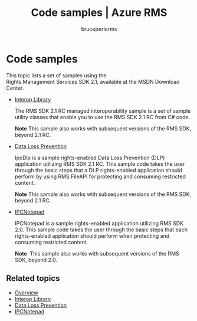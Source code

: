 ﻿---
# required metadata

title: Code samples | Azure RMS
description: Lists a set of samples using the RMS SDK 2.1.
keywords:
author: bruceperlerms
manager: mbaldwin
ms.date: 04/28/2016
ms.topic: article
ms.prod: azure
ms.service: rights-management
ms.technology: techgroup-identity
ms.assetid: 968C804C-22BE-4DCA-B0E5-9D0E5E6A0FA9
# optional metadata

#ROBOTS:
audience: developer
#ms.devlang:
ms.reviewer: shubhamp
ms.suite: ems
#ms.tgt_pltfrm:
#ms.custom:

---

# Code samples

This topic lists a set of samples using the Rights Management Services SDK 2.1, available at the MSDN Download Center.

- [Interop Library](https://Code.MSDN.Microsoft.Com/AD-RMS-SDK-20-Interop-eb3fbce7)

  The RMS SDK 2.1 RC managed interoperability sample is a set of sample utility classes that enable you to use the RMS SDK 2.1 RC from C# code.

  **Note** This sample also works with subsequent versions of the RMS SDK, beyond 2.1 RC.

- [Data Loss Prevention](https://Code.MSDN.Microsoft.Com/IpcDlp-Sample-Application-d30bb99d)

  IpcDlp is a sample rights-enabled Data Loss Prevention (DLP) application utilizing RMS SDK 2.1 RC. This sample code takes the user through the basic steps that a DLP rights-enabled application should perform by using RMS FileAPI for protecting and consuming restricted content.

  **Note** This sample also works with subsequent versions of the RMS SDK, beyond 2.1 RC.

- [IPCNotepad](https://Code.MSDN.Microsoft.Com/IPCNotepad-Sample-f67dae80)

  IPCNotepad is a sample rights-enabled application utilizing RMS SDK 2.0. This sample code takes the user through the basic steps that each rights-enabled application should perform when protecting and consuming restricted content.

  **Note**  This sample also works with subsequent versions of the RMS SDK, beyond 2.0.
 
## Related topics

* [Overview](ad-rms-overview.md)
* [Interop Library](https://Code.MSDN.Microsoft.Com/AD-RMS-SDK-20-Interop-eb3fbce7)
* [Data Loss Prevention](https://Code.MSDN.Microsoft.Com/IpcDlp-Sample-Application-d30bb99d)
* [IPCNotepad](https://Code.MSDN.Microsoft.Com/IPCNotepad-Sample-f67dae80)
 

 
